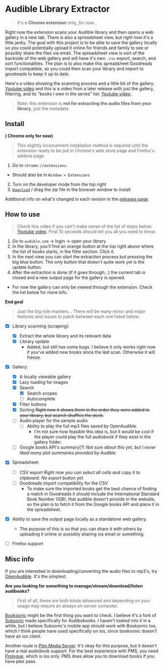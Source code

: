 # Audible Library Extractor
> It's a **Chrome extension** only, _for now_...

Right now the extension scans your Audible library and then opens a web gallery in a new tab. There is also a spreadsheet view, but right now it's a little janky. The goal with this project is to be able to save the gallery locally so you could potentially upload it online for friends and family to see or possibly share the files via email. The spreadsheet view is sort of the backside of the web gallery and will have it's own `.csv` export, search, and sort functionalities. The plan is to also make this spreadsheet Goodreads import compatible, so you could then scan your library and import to goodreads to keep it up to date.

Here's a video showing the scanning process and a little bit of the gallery: [Youtube video](https://youtu.be/SxqG8BXIsg0) and this is a video from a later release with just the gallery, filtering, and its "books I own in the series" list: [Youtube video](https://www.youtube.com/watch?v=UYGmQWaFNjs).

> Note: this extension is **not for extracting the audio files from your library**, just the metadata.

## Install

**( Chrome only for now)**

> This slightly inconvenient installation method is required until the extension ready to be put in Chrome's web store page and Firefox's addons page.
  
1. Go to `chrome://extensions`.
  - Should also be in `Window > Extensions`
2. Turn on the developer mode from the top right
3. [`Download`](https://github.com/joonaspaakko/audible-library-extractor/releases/download/v0.1.3-pre-alpha/audible-library-extractor-v0.1.3.zip) / drag the zip file in the browser window to install

Additional info on what's changed in each version in the [releases page](https://github.com/joonaspaakko/audible-library-extractor/releases).

## How to use

> Check this video if you can't make sense of the list of steps below: [Youtube video](https://youtu.be/SxqG8BXIsg0). First 10 seconds should tell you all you need to know.

1. Go to `audible.com` → login → open your library
2. In the library, you’ll find an orange button at the top right above where the list of books starts, in the filter section. Click it.
3. In the next view you can start the extraction process but pressing the big blue button. The only button that doesn't quite work yet is the update button.
4. After the extraction is done (if it goes through…) the current tab is closed and a new output page for the gallery is opened.
  - For now the gallery can only be viewed through the extension. Check the list below for more info.

**End goal**

> Just the big mile markers... There will be many minor and major features and issues to patch between each one listed below.

- [x] Library scanning (scraping):
  - [x] Extract the whole library and its relevant data
  - [x] Library update
    - Added, but still has some bugs. I believe it only works right now if you've added new books since the last scan. Otherwise it will freeze.
- [x] Gallery:
  - [x] A locally viewable gallery
  - [x] Lazy loading for images
  - [x] Search
    - [x] Search scopes
    - [ ] Autocomplete
  - [x] Filter buttons
  - [x] Sorting ~~Right now it shows them in the order they were added to your library, but search shuffles the deck.~~
  - [ ] Audio player for the sample audio
    - [ ] Ability to play the full mp3 files saved by OpenAudible.
      - I'm not sure how feasible this idea is, but it would be cool if the player could play the full audiobook if they exist in the gallery folder.
  - [ ] Google books API's summary(?) _Not sure about this yet, but I never liked many plot summaries provided by Audible_
- [x] Spreadsheet:
  - [ ] CSV export _Right now you can select all cells and copy it to clipboard. No export button yet._
  - [ ] Goodreads import compatibility for the CSV
    - To make sure the imported books get the best chance of finding a match in Goodreads it should include the International Standard Book Number (ISB), that audible doesn't provide in the website, so the plan is to fetch it from the Google books API and place it in the spreadsheet.
- [x] Ability to save the output page locally as a standalone web gallery.
  - The purpose of this is so that you can share it with others by uploading it online or possibly sharing via email or something.
- [ ] Firefox support


## Misc info


If you are interested in downloading/converting the audio files to mp3's, try [OpenAudible](https://openaudible.org/). It's the simplest.

**Are you looking for something to manage/stream/download/listen audibooks?**

> First of all, these are both kinda advanced and depending on your usage may require an always on server computer.

[Booksonic](https://booksonic.org/) might be the first thing you want to check. I believe it's a fork of [Subsonic](http://www.subsonic.org/) made specifically for Audibobooks. I haven't looked into it in a while, but I believe Subsonic's mobile app should work with Booksonic too, which I think people have used specifically on ios, since booksonic doesn't have an ios client.

Another route is [Plex Media Server](https://www.plex.tv/). It's okay for this purpose, but it doesn't have a real audiobook support. For the best experience with PMS, you need [Prologue](https://prologue-app.com/), which is ios only. PMS does allow you to download books if you have plex pass.
